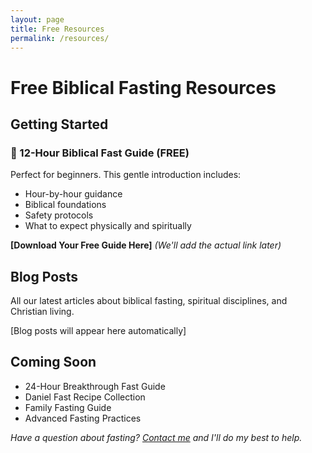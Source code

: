 ```yaml
---
layout: page
title: Free Resources
permalink: /resources/
---
```


# Free Biblical Fasting Resources

## Getting Started

### 📖 12-Hour Biblical Fast Guide (FREE)
Perfect for beginners. This gentle introduction includes:
- Hour-by-hour guidance
- Biblical foundations
- Safety protocols
- What to expect physically and spiritually

**[Download Your Free Guide Here]** *(We'll add the actual link later)*

## Blog Posts

All our latest articles about biblical fasting, spiritual disciplines, and Christian living.

[Blog posts will appear here automatically]

## Coming Soon

- 24-Hour Breakthrough Fast Guide
- Daniel Fast Recipe Collection
- Family Fasting Guide
- Advanced Fasting Practices

*Have a question about fasting? [Contact me](/contact/) and I'll do my best to help.*
